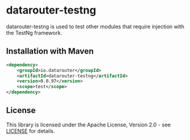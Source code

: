 # datarouter-testng

datarouter-testng is used to test other modules that require injection with the TestNg framework.

## Installation with Maven

```xml
<dependency>
	<groupId>io.datarouter</groupId>
	<artifactId>datarouter-testng</artifactId>
	<version>0.0.97</version>
	<scope>test</scope>
</dependency>
```

## License

This library is licensed under the Apache License, Version 2.0 - see [LICENSE](../LICENSE) for details.
